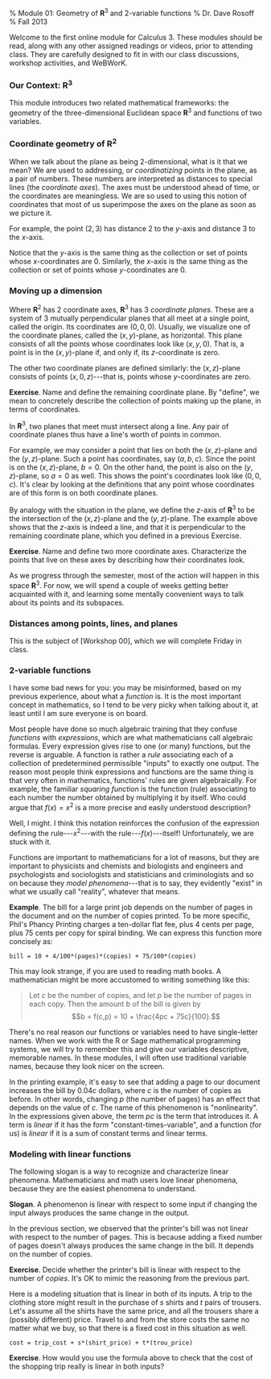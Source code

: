 % Module 01:
  Geometry of $\mathbf{R}^3$ and 2-variable functions
% Dr. Dave Rosoff
% Fall 2013

Welcome to the first online module for Calculus 3. These modules should be read, along with any other assigned readings or videos, prior to attending class. They are carefully designed to fit in with our class discussions, workshop activities, and WeBWorK.

### Our Context: $\mathbf{R}^3$

This module introduces two related mathematical frameworks: the geometry of the three-dimensional Euclidean space $\mathbf{R}^3$ and functions of two variables. 

<!-- We will explore the following topics in this module and the next:

* relationship between coordinates of a point and distances to coordinate planes
* relationship between coordinates of a point and distances to other points
* modeling with linear 2-variable functions
* contour maps and cross-sectional functions
* spheres, cylinders, and cones
* intersections of some common surfaces
* detect whether two vectors in $\mathbf{R}^3$ are parallel
* displacement vectors as differences of positions
* graphical depiction of linear relations among vectors -->

### Coordinate geometry of $\mathbf{R}^2$

When we talk about the plane as being 2-dimensional, what is it that we mean? We are used to addressing, or *coordinatizing* points in the plane, as a pair of numbers. These numbers are interpreted as distances to special lines (the *coordinate axes*). The axes must be understood ahead of time, or the coordinates are meaningless. We are so used to using this notion of coordinates that most of us superimpose the axes on the plane as soon as we picture it. 

For example, the point $(2,3)$ has distance $2$ to the $y$-axis and distance $3$ to the $x$-axis. 

Notice that the $y$-axis is the same thing as the collection or set of points whose $x$-coordinates are 0. Similarly, the $x$-axis is the same thing as the collection or set of points whose $y$-coordinates are 0. 

### Moving up a dimension

Where $\mathbf{R}^2$ has 2 coordinate axes, $\mathbf{R}^3$ has 3 *coordinate planes*. These are a system of 3 mutually perpendicular planes that all meet at a single point, called the origin. Its coordinates are $(0,0,0)$. Usually, we visualize one of the coordinate planes, called the $(x,y)$-plane, as horizontal. This plane consists of all the points whose coordinates look like $(x,y,0)$. That is, a point is in the $(x,y)$-plane if, and only if, its $z$-coordinate is zero.

The other two coordinate planes are defined similarly: the $(x,z)$-plane consists of points $(x, 0, z)$---that is, points whose $y$-coordinates are zero. 

**Exercise**. Name and define the remaining coordinate plane. By "define", we mean to concretely describe the collection of points making up the plane, in terms of coordinates.

In $\mathbf{R}^3$, two planes that meet must intersect along a line. Any pair of coordinate planes thus have a line's worth of points in common.

For example, we may consider a point that lies on both the $(x,z)$-plane and the $(y,z)$-plane. Such a point has coordinates, say $(a,b,c)$. Since the point is on the $(x,z)$-plane, $b = 0$. On the other hand, the point is also on the $(y,z)$-plane, so $a = 0$ as well. This shows the point's coordinates look like $(0,0,c)$. It's clear by looking at the definitions that any point whose coordinates are of this form is on both coordinate planes.

By analogy with the situation in the plane, we define the $z$-axis of $\mathbf{R}^3$ to be the intersection of the $(x,z)$-plane and the $(y,z)$-plane. The example above shows that the $z$-axis is indeed a line, and that it is perpendicular to the remaining coordinate plane, which you defined in a previous Exercise.

**Exercise**. Name and define two more coordinate axes. Characterize the points that live on these axes by describing how their coordinates look.

As we progress through the semester, most of the action will happen in this space $\mathbf{R}^3$. For now, we will spend a couple of weeks getting better acquainted with it, and learning some mentally convenient ways to talk about its points and its subspaces.

### Distances among points, lines, and planes

This is the subject of [Workshop 00], which we will complete Friday in class.
<!--Workshop 00 needs to introduce distance formula and also things like distance to coordinate planes & axes.-->

### 2-variable functions

I have some bad news for you: you may be misinformed, based on my previous experience, about what a *function* is. It is the most important concept in mathematics, so I tend to be very picky when talking about it, at least until I am sure everyone is on board.

Most people have done so much algebraic training that they confuse *functions* with *expressions*, which are what mathematicians call algebraic formulas. Every expression gives rise to one (or many) functions, but the reverse is arguable. A function is rather a *rule* associating each of a collection of predetermined permissible "inputs" to exactly one output. The reason most people think expressions and functions are the same thing is that very often in mathematics, functions' rules are given algebraically. For example, the familiar *squaring function* is the function (rule) associating to each number the number obtained by multiplying it by itself. Who could argue that $f(x) = x^2$ is a more precise and easily understood description? 

Well, I might. I think this notation reinforces the confusion of the expression defining the rule---$x^2$---with the rule---$f(x)$---itself! Unfortunately, we are stuck with it. 

Functions are important to mathematicians for a lot of reasons, but they are important to physicists and chemists and biologists and engineers and psychologists and sociologists and statisticians and criminologists and so on because they *model phenomena*---that is to say, they evidently "exist" in what we usually call "reality", whatever that means. 

**Example**. The bill for a large print job depends on the number of pages in the document and on the number of copies printed. To be more specific, Phil's Phancy Printing charges a ten-dollar flat fee, plus 4 cents per page, plus 75 cents per copy for spiral binding. We can express this function more concisely as:

    bill = 10 + 4/100*(pages)*(copies) + 75/100*(copies)

This may look strange, if you are used to reading math books. A mathematician might be more accustomed to writing something like this:

> Let $c$ be the number of copies, and let $p$ be the number of pages in
> each copy. Then the amount $b$&nbsp;of the bill is given by 
> $$b = f(c,p) = 10 + \frac{4pc + 75c}{100}.$$

There's no real reason our functions or variables need to have single-letter names. When we work with the R or Sage mathematical programming systems, we will try to remember this and give our variables descriptive, memorable names. In these modules, I will often use traditional variable names, because they look nicer on the screen.

In the printing example, it's easy to see that adding a page to our document increases the bill by $0.04c$ dollars, where $c$ is the number of copies as before. In other words, changing $p$ (the number of pages) has an effect that depends on the value of $c$. The name of this phenomenon is "nonlinearity". In the expressions given above, the term $pc$ is the term that introduces it. A term is *linear* if it has the form "constant-times-variable", and a function (for us) is *linear* if it is a sum of constant terms and linear terms.

### Modeling with linear functions

The following slogan is a way to recognize and characterize linear phenomena. Mathematicians and math users love linear phenomena, because they are the easiest phenomena to understand. 

**Slogan**. A phenomenon is linear with respect to some input if changing the input always produces the same change in the output.

In the previous section, we observed that the printer's bill was not linear with respect to the number of pages. This is because adding a fixed number of pages doesn't always produces the same change in the bill. It depends on the number of copies.

**Exercise**. Decide whether the printer's bill is linear with respect to the number of *copies*. It's OK to mimic the reasoning from the previous part.

Here is a modeling situation that is linear in both of its inputs. A trip to the clothing store might result in the purchase of $s$ shirts and $t$ pairs of trousers. Let's assume all the shirts have the same price, and all the trousers share a (possibly different) price. Travel to and from the store costs the same no matter what we buy, so that there is a fixed cost in this situation as well. 

    cost = trip_cost + s*(shirt_price) + t*(trou_price)

**Exercise**. How would you use the formula above to check that the cost of the shopping trip really is linear in both inputs?
